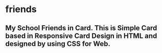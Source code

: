 # friends
## My School Friends in Card. This is Simple Card based in Responsive Card Design in HTML and designed by using CSS for Web.
